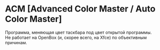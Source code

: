 # ACM [Advanced Color Master / Auto Color Master]
Программа, меняющая цвет таскбара под цвет открытой программы.
Не работает на OpenBox (и, скорее всего, на Xfce) по объективным причинам.
